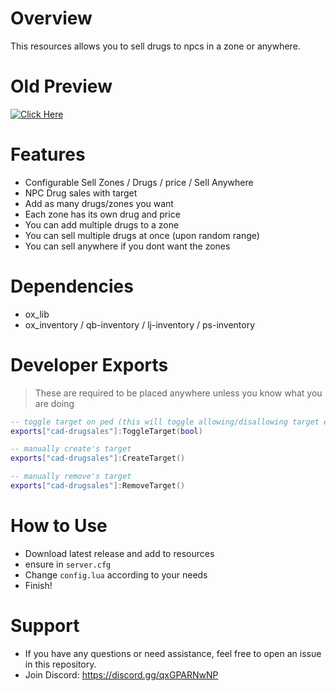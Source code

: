 # Overview
This resources allows you to sell drugs to npcs in a zone or anywhere.

# Old Preview

[![Click Here](https://user-images.githubusercontent.com/72443203/169163591-d4956c2d-436d-4a42-8c75-71398fc2c273.png)](https://www.youtube.com/watch?v=0EmvAfaEDzE)

# Features

- Configurable Sell Zones / Drugs / price / Sell Anywhere
- NPC Drug sales with target
- Add as many drugs/zones you want
- Each zone has its own drug and price
- You can add multiple drugs to a zone
- You can sell multiple drugs at once (upon random range)
- You can sell anywhere if you dont want the zones

# Dependencies

- ox_lib
- ox_inventory / qb-inventory / lj-inventory / ps-inventory

# Developer Exports
> These are required to be placed anywhere unless you know what you are doing

```lua
-- toggle target on ped (this will toggle allowing/disallowing target even if inside zone)
exports["cad-drugsales"]:ToggleTarget(bool)

-- manually create's target
exports["cad-drugsales"]:CreateTarget()

-- manually remove's target
exports["cad-drugsales"]:RemoveTarget()
```

# How to Use

- Download latest release and add to resources
- ensure in `server.cfg`
- Change `config.lua` according to your needs
- Finish!

# Support
- If you have any questions or need assistance, feel free to open an issue in this repository.
- Join Discord: https://discord.gg/qxGPARNwNP
